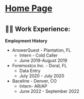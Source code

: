 <h1><a href="https://github.com/zacharyluckman">Home Page</a><h1>
<h2>👨‍💻 Work Experience:</h2>

<b>Employment History</b>
  - AnswerQuest - Plantation, FL
    - Intern - Cold Caller 
    - June 2019-August 2019
  - Foremostco Inc. - Doral, FL
    - Data Entry
    - July 2020 - July 2020
  - Baceline - Denver, CO
    - Intern- AR/AP
    - June 2022 - September 2022
